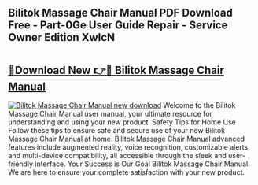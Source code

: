 ## Bilitok Massage Chair Manual PDF Download Free - Part-0Ge User Guide Repair - Service Owner Edition XwIcN

# <h2><a href="http://bc28121.oget.top/?id=Bilitok+Massage+Chair+Manual">🔗Download New 👉🔴 Bilitok Massage Chair Manual</a></h2>

[![Bilitok Massage Chair Manual new download](https://i.imgur.com/5g1atiW.png)](http://bc28121.oget.top/?id=Bilitok+Massage+Chair+Manual)
Welcome to the Bilitok Massage Chair Manual user manual, your ultimate resource for understanding and using your new product. Safety Tips for Home Use Follow these tips to ensure safe and secure use of your new Bilitok Massage Chair Manual at home. Bilitok Massage Chair Manual advanced features include augmented reality, voice recognition, customizable alerts, and multi-device compatibility, all accessible through the sleek and user-friendly interface. Your Success is Our Goal Bilitok Massage Chair Manual. We are here to ensure your complete satisfaction with your new product.
